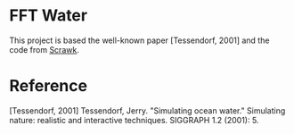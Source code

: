 # FFT Water

This project is based the well-known paper [Tessendorf, 2001] and the code from [Scrawk](https://github.com/Scrawk/Phillips-Ocean).


# Reference
[Tessendorf, 2001] Tessendorf, Jerry. "Simulating ocean water." Simulating nature: realistic and interactive techniques. SIGGRAPH 1.2 (2001): 5.
